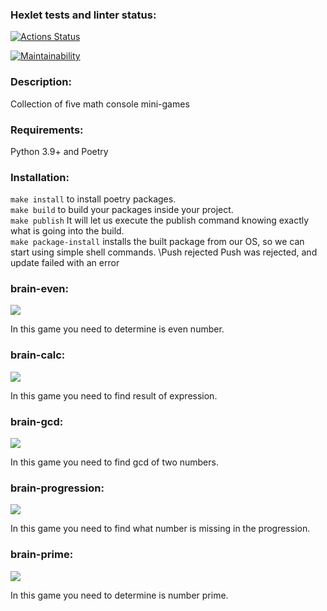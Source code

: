 ### Hexlet tests and linter status:
[![Actions Status](https://github.com/Xansir/python-project-49/workflows/hexlet-check/badge.svg)](https://github.com/Xansir/python-project-49/actions)

[![Maintainability](https://api.codeclimate.com/v1/badges/52c5ed00d3d1e8f3e11f/maintainability)](https://codeclimate.com/github/Xansir/python-project-49/maintainability)

### Description: 

Collection of five math console mini-games

### Requirements: 
Python 3.9+ and Poetry
 
### Installation:

```make install``` to install poetry packages. \
```make build``` to build your packages inside your project. \
```make publish``` It will let us execute the publish command knowing exactly what is going into the build. \
```make package-install``` installs the built package from our OS, so we can start using simple shell commands. \Push rejected Push was rejected, and update failed with an error

### brain-even:
<a href="https://asciinema.org/a/uLrCc8KuYxw2gDEAnQKAURzpj" target="_blank"><img src="https://asciinema.org/a/uLrCc8KuYxw2gDEAnQKAURzpj.svg" /></a>

In this game you need to determine is even number.

### brain-calc:
<a href="https://asciinema.org/a/y36Vro8r6CMd6T4fZWzNTRy0k" target="_blank"><img src="https://asciinema.org/a/y36Vro8r6CMd6T4fZWzNTRy0k.svg" /></a>

In this game you need to find result of expression.

### brain-gcd:
<a href="https://asciinema.org/a/GEHk329d2nWBl0zB1pV7VEiQB" target="_blank"><img src="https://asciinema.org/a/GEHk329d2nWBl0zB1pV7VEiQB.svg" /></a>

In this game you need to find gcd of two numbers.

### brain-progression:
<a href="https://asciinema.org/a/TwN7e3cIEVoFG9F7SEpRh4CWr" target="_blank"><img src="https://asciinema.org/a/TwN7e3cIEVoFG9F7SEpRh4CWr.svg" /></a>

In this game you need to find what number is missing in the progression.

### brain-prime:
<a href="https://asciinema.org/a/tOQpVq52uU0MNGrwoMt4LfbKo" target="_blank"><img src="https://asciinema.org/a/tOQpVq52uU0MNGrwoMt4LfbKo.svg" /></a>

In this game you need to determine is number prime.



